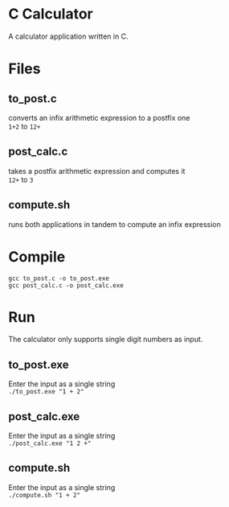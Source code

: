 # C Calculator  
A calculator application written in C.

# Files  
## to_post.c  
converts an infix arithmetic expression to a postfix one  
`1+2` to `12+`  
## post_calc.c  
takes a postfix arithmetic expression and computes it  
`12+` to `3`  
## compute.sh  
runs both applications in tandem to compute an infix expression  

# Compile  
```
gcc to_post.c -o to_post.exe
gcc post_calc.c -o post_calc.exe
```

# Run 
The calculator only supports single digit numbers as input.  
## to_post.exe  
Enter the input as a single string  
`./to_post.exe "1 + 2"`
## post_calc.exe  
Enter the input as a single string  
`./post_calc.exe "1 2 +"`
## compute.sh  
Enter the input as a single string  
`./compute.sh "1 + 2"`
